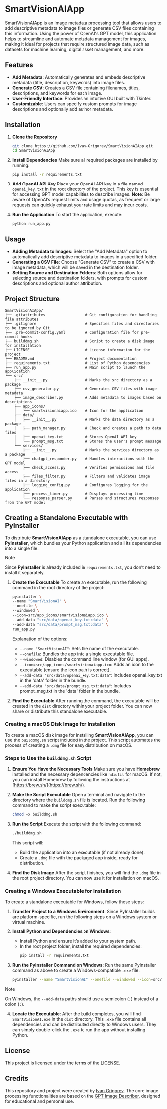 # SmartVisionAIApp

SmartVisionAIApp is an image metadata processing tool that allows users to add descriptive metadata to image files or generate CSV files containing this information. Using the power of OpenAI's GPT model, this application helps to streamline and automate metadata management for images, making it ideal for projects that require structured image data, such as datasets for machine learning, digital asset management, and more.

## Features

- **Add Metadata**: Automatically generates and embeds descriptive metadata (title, description, keywords) into image files.
- **Generate CSV**: Creates a CSV file containing filenames, titles, descriptions, and keywords for each image.
- **User-Friendly Interface**: Provides an intuitive GUI built with Tkinter.
- **Customizable**: Users can specify custom prompts for image descriptions and optionally add author metadata.

## Installation

1. **Clone the Repository**
   ```bash
   git clone https://github.com/Ivan-Grigorev/SmartVisionAIApp.git
   cd SmartVisionAIApp
   ```

2. **Install Dependencies**
   Make sure all required packages are installed by running:
   ```bash
   pip install -r requirements.txt
   ```

3. **Add OpenAI API Key**
   Place your OpenAI API key in a file named `openai_key.txt` in the root directory of the project. This key is essential for accessing GPT model capabilities to describe images. **Note**: Be aware of OpenAI’s request limits and usage quotas, as frequent or large requests can quickly exhaust your rate limits and may incur costs.

4. **Run the Application**
   To start the application, execute:
   ```bash
   python run_app.py
   ```

## Usage

- **Adding Metadata to Images**: Select the "Add Metadata" option to automatically add descriptive metadata to images in a specified folder.
- **Generating a CSV File**: Choose "Generate CSV" to create a CSV with image metadata, which will be saved in the destination folder.
- **Setting Source and Destination Folders**: Both options allow for selecting source and destination folders, with prompts for custom descriptions and optional author attribution.

## Project Structure

```plaintext
SmartVisionAIApp/
├── .gitattributes                  # Git configuration for handling file attributes
├── .gitignore                      # Specifies files and directories to be ignored by Git
├── .pre-commit-config.yaml         # Configuration file for pre-commit hooks
├── builddmg.sh                     # Script to create a disk image for installation
├── LICENSE                         # License information for the project
├── README.md                       # Project documentation
├── requirements.txt                # List of Python dependencies
├── run_app.py                      # Main script to launch the application
└── src/
    ├── __init__.py                 # Marks the src directory as a package
    ├── csv_generator.py            # Generates CSV files with image metadata
    ├── image_describer.py          # Adds metadata to images based on descriptions
    ├── app_icons/
    │   └── smartvisionaiapp.ico    # Icon for the application
    ├── data/
    │   ├── __init__.py             # Marks the data directory as a package
    │   ├── path_manager.py         # Check and creates a path to data files
    │   ├── openai_key.txt          # Stores OpenAI API key
    │   └── prompt_msg.txt          # Stores the user's prompt message
    └── services/
        ├── __init__.py             # Marks the services directory as a package
        ├── chatgpt_responder.py    # Handles interactions with the GPT model
        ├── check_access.py         # Verifies permissions and file access
        ├── files_filter.py         # Filters and validates image files in a directory
        ├── logging_config.py       # Configures logging for the application
        ├── process_timer.py        # Displays processing time
        └── response_parser.py      # Parses and structures responses from the GPT model
```

## Creating a Standalone Executable with PyInstaller

To distribute **SmartVisionAIApp** as a standalone executable, you can use **PyInstaller**, which bundles your Python application and all its dependencies into a single file. 
> [!NOTE]
> Since **PyInstaller** is already included in `requirements.txt`, you don’t need to install it separately.

1. **Create the Executable**
   To create an executable, run the following command in the root directory of the project:
   ```bash
   pyinstaller \
   --name "SmartVisionAI" \
   --onefile \
   --windowed \
   --icon=src/app_icons/smartvisionaiapp.ico \
   --add-data "src/data/openai_key.txt:data" \
   --add-data "src/data/prompt_msg.txt:data" \
   run_app.py
   ```
   Explanation of the options:
   - `--name "SmartVisionAI"`: Sets the name of the executable.
   - `--onefile`: Bundles the app into a single executable file.
   - `--windowed`: Disables the command line window (for GUI apps).
   - `--icon=src/app_icons/smartvisionaiapp.ico`: Adds an icon to the executable (ensure the icon path is correct).
   - `--add-data "src/data/openai_key.txt:data"`: Includes openai_key.txt in the 'data' folder in the bundle.
   - `--add-data "src/data/prompt_msg.txt:data"`: Includes prompt_msg.txt in the 'data' folder in the bundle.

2. **Find the Executable**
   After running the command, the executable will be created in the `dist` directory within your project folder. You can now share or distribute this standalone executable.

### Creating a macOS Disk Image for Installation

To create a macOS disk image for installing **SmartVisionAIApp**, you can use the `builddmg.sh` script included in the project. This script automates the process of creating a `.dmg` file for easy distribution on macOS.

### Steps to Use the `builddmg.sh` Script

1. **Ensure You Have the Necessary Tools**
   Make sure you have **Homebrew** installed and the necessary dependencies like `hdiutil` for macOS. If not, you can install Homebrew by following the instructions at [https://brew.sh/](https://brew.sh/).

2. **Make the Script Executable**
   Open a terminal and navigate to the directory where the `builddmg.sh` file is located. Run the following command to make the script executable:
   ```bash
   chmod +x builddmg.sh
   ```

3. **Run the Script**
   Execute the script with the following command:
   ```bash
   ./builddmg.sh
   ```
   This script will:
   - Build the application into an executable (if not already done).
   - Create a `.dmg` file with the packaged app inside, ready for distribution.

4. **Find the Disk Image**
   After the script finishes, you will find the `.dmg` file in the root project directory. You can now use it for installation on macOS.

### Creating a Windows Executable for Installation

To create a standalone executable for Windows, follow these steps:

1. **Transfer Project to a Windows Environment**:
   Since PyInstaller builds are platform-specific, run the following steps on a Windows system or virtual machine.

2. **Install Python and Dependencies on Windows**:
   - Install Python and ensure it’s added to your system path.
   - In the root project folder, install the required dependencies:
     ```bash
     pip install -r requirements.txt
     ```

3. **Run the PyInstaller Command on Windows**:
   Run the same PyInstaller command as above to create a Windows-compatible `.exe` file:
   ```bash
   pyinstaller --name "SmartVisionAI" --onefile --windowed --icon=src/app_icons/smartvisionaiapp.ico --add-data "src/data/openai_key.txt;data" --add-data "src/data/prompt_msg.txt;data" run_app.py
   ```
> [!NOTE]
> On Windows, the `--add-data` paths should use a semicolon (`;`) instead of a colon (`:`).

4. **Locate the Executable**:
   After the build completes, you will find `SmartVisionAI.exe` in the `dist` directory. This `.exe` file contains all dependencies and can be distributed directly to Windows users. They can simply double-click the `.exe` to run the app without installing Python.

## License

This project is licensed under the terms of the [LICENSE](./LICENSE).

## Credits

This repository and project were created by [Ivan Grigorev](https://github.com/Ivan-Grigorev). The core image processing functionalities are based on the [GPT Image Describer](https://github.com/Ivan-Grigorev/GPTImageDescriber), designed for educational and personal use.
